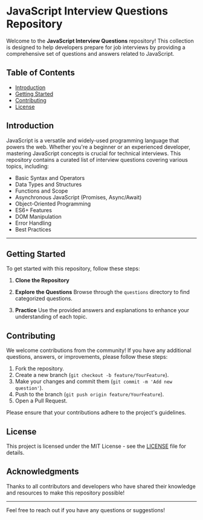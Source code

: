 # JavaScript Interview Questions Repository

Welcome to the **JavaScript Interview Questions** repository! This collection is designed to help developers prepare for job interviews by providing a comprehensive set of questions and answers related to JavaScript.

## Table of Contents

- [Introduction](#introduction)
- [Getting Started](#getting-started)
- [Contributing](#contributing)
- [License](#license)

## Introduction

JavaScript is a versatile and widely-used programming language that powers the web. Whether you're a beginner or an experienced developer, mastering JavaScript concepts is crucial for technical interviews. This repository contains a curated list of interview questions covering various topics, including:

- Basic Syntax and Operators
- Data Types and Structures
- Functions and Scope
- Asynchronous JavaScript (Promises, Async/Await)
- Object-Oriented Programming
- ES6+ Features
- DOM Manipulation
- Error Handling
- Best Practices

---

## Getting Started

To get started with this repository, follow these steps:

1. **Clone the Repository**

2. **Explore the Questions**
   Browse through the `questions` directory to find categorized questions.

3. **Practice**
   Use the provided answers and explanations to enhance your understanding of each topic.

## Contributing

We welcome contributions from the community! If you have any additional questions, answers, or improvements, please follow these steps:

1. Fork the repository.
2. Create a new branch (`git checkout -b feature/YourFeature`).
3. Make your changes and commit them (`git commit -m 'Add new question'`).
4. Push to the branch (`git push origin feature/YourFeature`).
5. Open a Pull Request.

Please ensure that your contributions adhere to the project's guidelines.

## License

This project is licensed under the MIT License - see the [LICENSE](LICENSE) file for details.

## Acknowledgments

Thanks to all contributors and developers who have shared their knowledge and resources to make this repository possible!

---

Feel free to reach out if you have any questions or suggestions!
